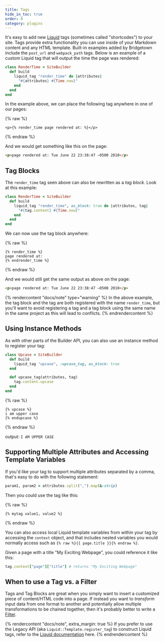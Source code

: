```yaml
---
title: Tags
hide_in_toc: true
order: 0
category: plugins
---
```


It's easy to add new [Liquid](/docs/liquid/) tags (sometimes called "shortcodes") to
your site. Tags provide extra functionality you can use inside of your Markdown
content and any HTML template. Built-in examples added by Bridgetown include the
`post_url` and `webpack_path` tags. Below is an example of a custom Liquid tag that
will output the time the page was rendered:

```ruby
class RenderTime < SiteBuilder
  def build
    liquid_tag "render_time" do |attributes|
      "#{attributes} #{Time.now}"
    end
  end
end
```

In the example above, we can place the following tag anywhere in one of our
pages:

{% raw %}
```liquid
<p>{% render_time page rendered at: %}</p>
```
{% endraw %}

And we would get something like this on the page:

```html
<p>page rendered at: Tue June 22 23:38:47 –0500 2010</p>
```

## Tag Blocks

The `render_time` tag seen above can also be rewritten as a _tag block_. Look at this example:

```ruby
class RenderTime < SiteBuilder
  def build
    liquid_tag "render_time", as_block: true do |attributes, tag|
      "#{tag.content} #{Time.now}"
    end
  end
end
```

We can now use the tag block anywhere:

{% raw %}
```liquid
{% render_time %}
page rendered at:
{% endrender_time %}
```
{% endraw %}

And we would still get the same output as above on the page:

```html
<p>page rendered at: Tue June 22 23:38:47 –0500 2010</p>
```

{% rendercontent "docs/note" type="warning" %}
In the above example, the tag block and the tag are both registered with
the name `render_time`, but you'll want to avoid registering a tag and a tag block using the same name in the same project as this will lead to conflicts.
{% endrendercontent %}

## Using Instance Methods

As with other parts of the Builder API, you can also use an instance method to register your tag:

```ruby
class Upcase < SiteBuilder
  def build
    liquid_tag "upcase", :upcase_tag, as_block: true
  end

  def upcase_tag(attributes, tag)
    tag.content.upcase
  end
end
```

{% raw %}
```liquid
{% upcase %}
i am upper case
{% endupcase %}
```
{% endraw %}

output: `I AM UPPER CASE`

## Supporting Multiple Attributes and Accessing Template Variables

If you'd like your tag to support multiple attributes separated by a comma, that's
easy to do with the following statement:

```ruby
param1, param2 = attributes.split(",").map(&:strip)
```

Then you could use the tag like this:

{% raw %}
```liquid
{% mytag value1, value2 %}
```
{% endraw %}

You can also access local Liquid template variables from within your tag by
accessing the `context` object, and that includes nested variables you would
normally access such as `{% raw %}{{ page.title }}{% endraw %}`.

Given a page with a title "My Exciting Webpage", you could reference it like this:

```ruby
tag.context["page"]["title"] # returns "My Exciting Webpage"
```

## When to use a Tag vs. a Filter

Tags and Tag Blocks are great when you simply want to insert a customized piece of
content/HTML code into a page. If instead you want to _transform_ input data from
one format to another and potentially allow multiple transformations to be chained
together, then it's probably better to write a [Filter](/docs/plugins/filters/).

{% rendercontent "docs/note", extra_margin: true %}
If you prefer to use the Legacy API (aka `Liquid::Template.register_tag`) to
construct Liquid tags, refer to the [Liquid documentation](https://github.com/Shopify/liquid/wiki/Liquid-for-Programmers) here.
{% endrendercontent %}